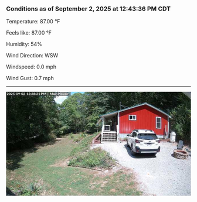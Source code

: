 ### Conditions as of September 2, 2025 at 12:43:36 PM CDT 

Temperature: 87.00 &deg;F

Feels like: 87.00 &deg;F

Humidity: 54%

Wind Direction: WSW

Windspeed: 0.0 mph

Wind Gust: 0.7 mph

---

<img src="./images/latest.jpeg"/>

